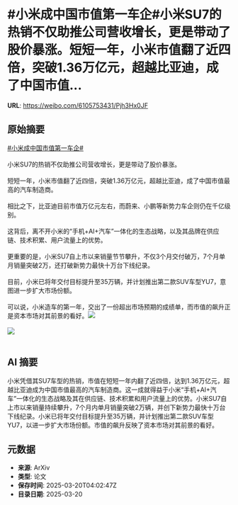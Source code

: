 # #小米成中国市值第一车企#小米SU7的热销不仅助推公司营收增长，更是带动了股价暴涨。短短一年，小米市值翻了近四倍，突破1.36万亿元，超越比亚迪，成了中国市值...

**URL**: https://weibo.com/6105753431/Pjh3Hx0JF

## 原始摘要

<a href="https://m.weibo.cn/search?containerid=231522type%3D1%26t%3D10%26q%3D%23%E5%B0%8F%E7%B1%B3%E6%88%90%E4%B8%AD%E5%9B%BD%E5%B8%82%E5%80%BC%E7%AC%AC%E4%B8%80%E8%BD%A6%E4%BC%81%23&amp;extparam=%23%E5%B0%8F%E7%B1%B3%E6%88%90%E4%B8%AD%E5%9B%BD%E5%B8%82%E5%80%BC%E7%AC%AC%E4%B8%80%E8%BD%A6%E4%BC%81%23" data-hide=""><span class="surl-text">#小米成中国市值第一车企#</span></a><br><br>小米SU7的热销不仅助推公司营收增长，更是带动了股价暴涨。<br><br>短短一年，小米市值翻了近四倍，突破1.36万亿元，超越比亚迪，成了中国市值最高的汽车制造商。<br><br>相比之下，比亚迪目前市值万亿元左右，而蔚来、小鹏等新势力车企则仍在千亿级别。<br><br>这背后，离不开小米的“手机+AI+汽车”一体化的生态战略，以及其品牌在供应链、技术积累、用户流量上的优势。<br><br>更重要的是，小米SU7自上市以来销量节节攀升，不仅3个月交付破万，7个月单月销量突破2万，还打破新势力最快十万台下线纪录。<br><br>目前，小米已将年交付目标提升至35万辆，并计划推出第二款SUV车型YU7，意图进一步扩大市场份额。<br><br>可以说，小米造车的第一年，交出了一份超出市场预期的成绩单，而市值的飙升正是资本市场对其前景的看好。<img style="" src="https://tvax1.sinaimg.cn/large/006Fd7o3gy1hzmbxs6msdj30zk0pyjxj.jpg" referrerpolicy="no-referrer"><br><br><img style="" src="https://tvax2.sinaimg.cn/large/006Fd7o3gy1hzmbxthhraj30u00ja7ho.jpg" referrerpolicy="no-referrer"><br><br>

## AI 摘要

小米凭借其SU7车型的热销，市值在短短一年内翻了近四倍，达到1.36万亿元，超越比亚迪成为中国市值最高的汽车制造商。这一成就得益于小米“手机+AI+汽车”一体化的生态战略及其在供应链、技术积累和用户流量上的优势。小米SU7自上市以来销量持续攀升，7个月内单月销量突破2万辆，并创下新势力最快十万台下线纪录。小米已将年交付目标提升至35万辆，并计划推出第二款SUV车型YU7，以进一步扩大市场份额。市值的飙升反映了资本市场对其前景的看好。

## 元数据

- **来源**: ArXiv
- **类型**: 论文
- **保存时间**: 2025-03-20T04:02:47Z
- **目录日期**: 2025-03-20
